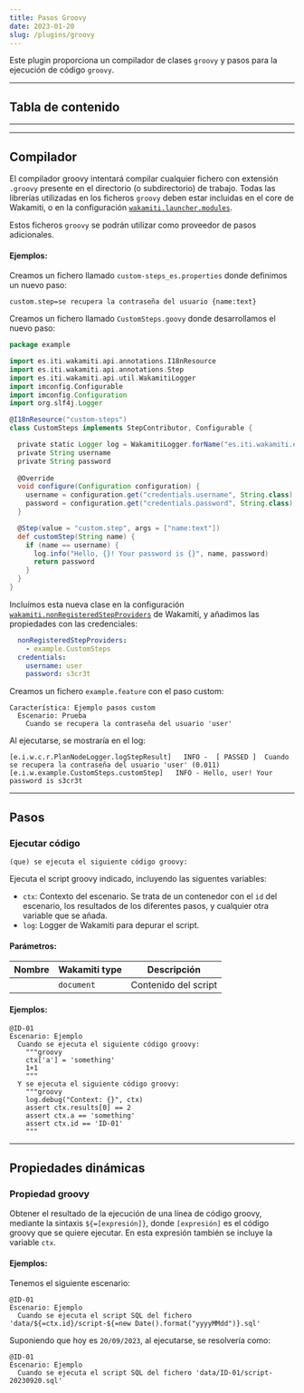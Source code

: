```yaml
---
title: Pasos Groovy
date: 2023-01-20
slug: /plugins/groovy
---
```


Este plugin proporciona un compilador de clases `groovy` y pasos para la ejecución de código `groovy`.

---
## Tabla de contenido

---

---
## Compilador

El compilador groovy intentará compilar cualquier fichero con extensión `.groovy` presente en el directorio (o 
subdirectorio) de trabajo. Todas las librerías utilizadas en los ficheros `groovy` deben estar incluidas en el core de 
Wakamiti, o en la configuración [`wakamiti.launcher.modules`](wakamiti/architecture#wakamitilaunchermodules).

Estos ficheros `groovy` se podrán utilizar como proveedor de pasos adicionales.

#### Ejemplos:

Creamos un fichero llamado `custom-steps_es.properties` donde definimos un nuevo paso:
```properties
custom.step=se recupera la contraseña del usuario {name:text}
```

Creamos un fichero llamado `CustomSteps.goovy` donde desarrollamos el nuevo paso:
```groovy
package example

import es.iti.wakamiti.api.annotations.I18nResource
import es.iti.wakamiti.api.annotations.Step
import es.iti.wakamiti.api.util.WakamitiLogger
import imconfig.Configurable
import imconfig.Configuration
import org.slf4j.Logger

@I18nResource("custom-steps")
class CustomSteps implements StepContributor, Configurable {

  private static Logger log = WakamitiLogger.forName("es.iti.wakamiti.example");
  private String username
  private String password
  
  @Override
  void configure(Configuration configuration) {
    username = configuration.get("credentials.username", String.class).orElse(null)
    password = configuration.get("credentials.password", String.class).orElse(null)
  }

  @Step(value = "custom.step", args = ["name:text"])
  def customStep(String name) {
    if (name == username) {
      log.info("Hello, {}! Your password is {}", name, password)
      return password
    }
  }
}
```

Incluímos esta nueva clase en la configuración 
[`wakamiti.nonRegisteredStepProviders`](wakamiti/architecture#wakamitinonRegisteredStepProviders) de Wakamiti, y añadimos las 
propiedades con las credenciales:
```yml
  nonRegisteredStepProviders:
    - example.CustomSteps
  credentials:
    username: user
    password: s3cr3t
```

Creamos un fichero `example.feature` con el paso custom:
```gherkin
Característica: Ejemplo pasos custom
  Escenario: Prueba
    Cuando se recupera la contraseña del usuario 'user'
```

Al ejecutarse, se mostraría en el log:
```
[e.i.w.c.r.PlanNodeLogger.logStepResult]   INFO -  [ PASSED ]  Cuando se recupera la contraseña del usuario 'user' (0.011) 
[e.i.w.example.CustomSteps.customStep]   INFO - Hello, user! Your password is s3cr3t
```

---
## Pasos

### Ejecutar código
```
(que) se ejecuta el siguiente código groovy:
```
Ejecuta el script groovy indicado, incluyendo las siguentes variables:
- `ctx`: Contexto del escenario. Se trata de un contenedor con el `id` del escenario, los resultados de los diferentes 
  pasos, y cualquier otra variable que se añada.
- `log`: Logger de Wakamiti para depurar el script.

#### Parámetros:
| Nombre | Wakamiti type | Descripción          |
|--------|---------------|----------------------|
|        | `document`    | Contenido del script |

#### Ejemplos:
```gherkin
@ID-01
Escenario: Ejemplo
  Cuando se ejecuta el siguiente código groovy:
    """groovy
    ctx['a'] = 'something'
    1+1
    """
  Y se ejecuta el siguiente código groovy:
    """groovy
    log.debug("Context: {}", ctx)
    assert ctx.results[0] == 2
    assert ctx.a == 'something'
    assert ctx.id == 'ID-01'
    """
```

---
## Propiedades dinámicas

### Propiedad groovy
Obtener el resultado de la ejecución de una línea de código groovy, mediante la sintaxis `${=[expresión]}`, donde
`[expresión]` es el código groovy que se quiere ejecutar. En esta expresión también se incluye la variable `ctx`.

#### Ejemplos:
Tenemos el siguiente escenario:
```gherkin
@ID-01
Escenario: Ejemplo
  Cuando se ejecuta el script SQL del fichero 'data/${=ctx.id}/script-${=new Date().format("yyyyMMdd")}.sql'
```

Suponiendo que hoy es `20/09/2023`, al ejecutarse, se resolvería como:
```gherkin
@ID-01
Escenario: Ejemplo
  Cuando se ejecuta el script SQL del fichero 'data/ID-01/script-20230920.sql'
```
